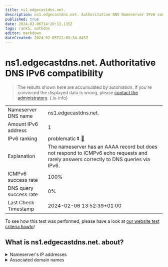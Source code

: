 ```yaml
---
title: ns1.edgecastdns.net.
description: ns1.edgecastdns.net. Authoritative DNS Nameserver IPv6 compatibility
published: true
date: 2024-02-06T14:20:13.135Z
tags: rank5, authdns
editor: markdown
dateCreated: 2024-02-05T21:03:34.845Z
---
```


# ns1.edgecastdns.net. Authoritative DNS IPv6 compatibility

> The results shown here are accumulated by automation. If you're convinced the displayed data is wrong, please [contact the administrators](/howto/chat). 
{.is-info}




|   |   |
| - | - |
| Nameserver DNS name | ns1.edgecastdns.net.
| Amount IPv6 address | 1
| IPv6 ranking | problematic :arrow_double_down: [🔗](/howto/ranking) |
| Explanation | The nameserver has an AAAA record but does not respond to ICMPv6 echo requests and rarely answers correctly to DNS queries via IPv6. |
| ICMPv6 success rate | 100%|
| DNS query success rate | 0% |
| Last Check Timestamp | 2024-02-06 13:52:39+01:00 |

To see how this test was performed, please have a look at [our website test criteria howto](/howto/testcriteria/authdns)!


## What is ns1.edgecastdns.net. about?




<details>
<summary>Nameserver's IP addresses</summary>

2606:2800:3::5

</details>



<details>
<summary>Associated domain names</summary>

www.astellas.com

</details>
